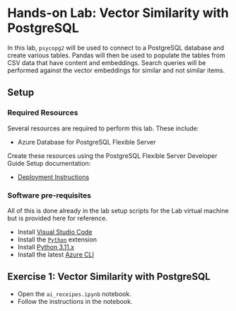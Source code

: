 # Hands-on Lab: Vector Similarity with PostgreSQL

In this lab, `psycopg2` will be used to connect to a PostgreSQL database and create various tables. Pandas will then be used to populate the tables from CSV data that have content and embeddings. Search queries will be performed against the vector embeddings for similar and not similar items.

## Setup

### Required Resources

Several resources are required to perform this lab. These include:

- Azure Database for PostgreSQL Flexible Server

Create these resources using the PostgreSQL Flexible Server Developer Guide Setup documentation:

- [Deployment Instructions](../../../11_03_Setup/00_Template_Deployment_Instructions.md)

### Software pre-requisites

All of this is done already in the lab setup scripts for the Lab virtual machine but is provided here for reference.

- Install [Visual Studio Code](https://code.visualstudio.com/download)
- Install the [`Python`](https://marketplace.visualstudio.com/items?itemName=ms-python.python) extension
- Install [Python 3.11.x](https://www.python.org/downloads/)
- Install the latest [Azure CLI](https://learn.microsoft.com/cli/azure/install-azure-cli-windows?tabs=powershell)

## Exercise 1: Vector Similarity with PostgreSQL

- Open the `ai_receipes.ipynb` notebook.
- Follow the instructions in the notebook.
